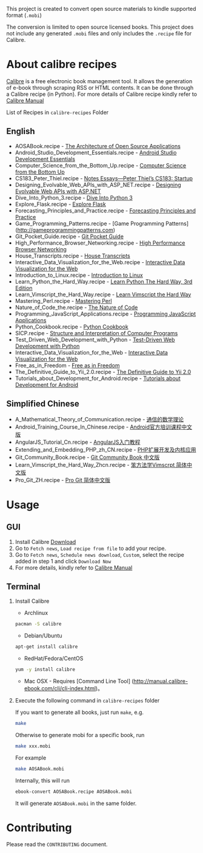 
This project is created to convert open source materials to kindle supported format (`.mobi`)

The conversion is limited to open source licensed books. This project does not include any generated `.mobi` files and only includes the `.recipe` file for Calibre.

# About calibre recipes

[Calibre](http://calibre-ebook.com/) is a free electronic book management tool. It allows the generation of e-book through scraping RSS or HTML contents. It can be done through a Calibre recipe (in Python). For more details of Calibre recipe kindly refer to [Calibre Manual](http://manual.calibre-ebook.com/news.html)

List of Recipes in `calibre-recipes` Folder

## English

+ AOSABook.recipe - [The Architecture of Open Source Applications](http://www.aosabook.org/en/index.html)
+ Android_Studio_Development_Essentials.recipe - [Android Studio Development Essentials](http://www.techotopia.com/index.php/Android_Studio_Development_Essentials)
+ Computer_Science_from_the_Bottom_Up.recipe - [Computer Science from the Bottom Up](http://www.bottomupcs.com/index.html)
+ CS183_Peter_Thiel.recipe - [Notes Essays—Peter Thiel’s CS183: Startup](http://blakemasters.com/peter-thiels-cs183-startup)
+ Designing_Evolvable_Web_APIs_with_ASP_NET.recipe - [Designing Evolvable Web APIs with ASP.NET](http://chimera.labs.oreilly.com/books/1234000001708)
+ Dive_Into_Python_3.recipe - [Dive Into Python 3](http://www.diveintopython3.net/)
+ Explore_Flask.recipe - [Explore Flask](http://exploreflask.com/)
+ Forecasting_Principles_and_Practice.recipe - [Forecasting Principles and Practice](http://otexts.com/fpp/)
+ Game_Programming_Patterns.recipe - [Game Programming Patterns] (http://gameprogrammingpatterns.com)
+ Git_Pocket_Guide.recipe - [Git Pocket Guide](http://chimera.labs.oreilly.com/books/1230000000561)
+ High_Performance_Browser_Networking.recipe - [High Performance Browser Networking](http://chimera.labs.oreilly.com/books/1230000000545/index.html)
+ House_Transcripts.recipe - [House Transcripts](http://clinic-duty.livejournal.com/12225.html)
+ Interactive_Data_Visualization_for_the_Web.recipe - [Interactive Data Visualization for the Web](http://chimera.labs.oreilly.com/books/1230000000345)
+ Introduction_to_Linux.recipe - [Introduction to Linux](http://tldp.org/LDP/intro-linux/html/)
+ Learn_Python_the_Hard_Way.recipe - [Learn Python The Hard Way, 3rd Edition](http://learnpythonthehardway.org/book/)
+ Learn_Vimscript_the_Hard_Way.recipe - [Learn Vimscript the Hard Way](http://learnvimscriptthehardway.stevelosh.com/)
+ Mastering_Perl.recipe - [Mastering Perl](http://chimera.labs.oreilly.com/books/1234000001527)
+ Nature_of_Code_the.recipe - [The Nature of Code](http://natureofcode.com/book/)
+ Programming_JavaScript_Applications.recipe - [Programming JavaScript Applications](http://chimera.labs.oreilly.com/books/1234000000262)
+ Python_Cookbook.recipe - [Python Cookbook](http://chimera.labs.oreilly.com/books/1230000000393)
+ SICP.recipe - [Structure and Interpretation of Computer Programs](http://mitpress.mit.edu/sicp/full-text/book/book.html)
+ Test_Driven_Web_Development_with_Python - [Test-Driven Web Development with Python](http://chimera.labs.oreilly.com/books/1234000000754)
+ Interactive_Data_Visualization_for_the_Web - [Interactive Data Visualization for the Web](http://chimera.labs.oreilly.com/books/1230000000345)
+ Free_as_in_Freedom - [Free as in Freedom](http://www.oreilly.com/openbook/freedom)
+ The_Definitive_Guide_to_Yii_2.0.recipe - [The Definitive Guide to Yii 2.0](http://www.yiiframework.com/doc-2.0/guide-index.html)
+ Tutorials_about_Development_for_Android.recipe - [Tutorials about Development for Android](http://www.vogella.com/tutorials/android.html)

## Simplified Chinese

+ A_Mathematical_Theory_of_Communication.recipe - [通信的数学理论](http://www.ituring.com.cn/minibook/611)
+ Android_Training_Course_In_Chinese.recipe - [Android官方培训课程中文版](http://hukai.me/android-training-course-in-chinese/)
+ AngularJS_Tutorial_Cn.recipe - [AngularJS入门教程](http://www.ituring.com.cn/minibook/303)
+ Extending_and_Embedding_PHP_zh_CN.recipe - [PHP扩展开发及内核应用](https://github.com/walu/phpbook/blob/master/index.md)
+ Git_Community_Book.recipe - [Git Community Book 中文版](http://gitbook.liuhui998.com/)
+ Learn_Vimscript_the_Hard_Way_Zhcn.recipe - [笨方法学Vimscrpt 简体中文版](http://learnvimscriptthehardway.onefloweroneworld.com/)
+ Pro_Git_ZH.recipe - [Pro Git 简体中文版](http://iissnan.com/progit/)

# Usage

## GUI

1. Install Calibre [Download](http://calibre-ebook.com/download)
2. Go to `Fetch news`, `Load recipe from file` to add your recipe.
3. Go to `Fetch news`, `Schedule news download`, `Custom`, select the recipe added in step 1 and click `Download Now`
4. For more details, kindly refer to [Calibre Manual](http://manual.calibre-ebook.com/news.html)

## Terminal

1. Install Calibre

   * Archlinux

   ```bash
   pacman -S calibre
   ```

   * Debian/Ubuntu

   ```bash
   apt-get install calibre
   ```

   * RedHat/Fedora/CentOS

   ```bash
   yum -y install calibre
   ```

   * Mac OSX - Requires [Command Line Tool] (http://manual.calibre-ebook.com/cli/cli-index.html)。

2. Execute the following command in `calibre-recipes` folder

   If you want to generate all books, just run `make`, e.g.

   ```bash
   make
   ```

   Otherwise to generate mobi for a specific book, run

   ```bash
   make xxx.mobi
   ```

   For example

   ```bash
   make AOSABook.mobi
   ```

   Internally, this will run

   ```bash
   ebook-convert AOSABook.recipe AOSABook.mobi
   ```

   It will generate `AOSABook.mobi` in the same folder.

# Contributing

Please read the `CONTRIBUTING` document.